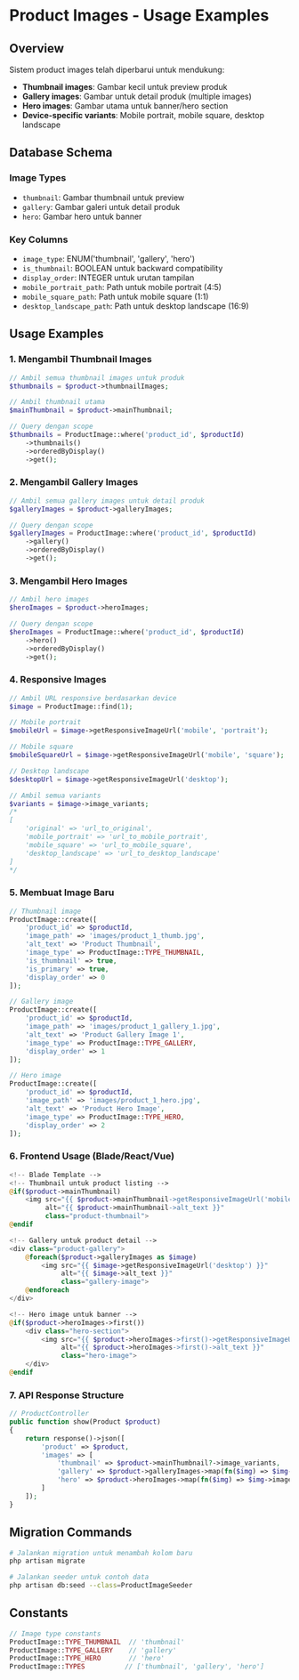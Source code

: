 # Product Images - Usage Examples

## Overview

Sistem product images telah diperbarui untuk mendukung:
- **Thumbnail images**: Gambar kecil untuk preview produk
- **Gallery images**: Gambar untuk detail produk (multiple images)
- **Hero images**: Gambar utama untuk banner/hero section
- **Device-specific variants**: Mobile portrait, mobile square, desktop landscape

## Database Schema

### Image Types
- `thumbnail`: Gambar thumbnail untuk preview
- `gallery`: Gambar galeri untuk detail produk
- `hero`: Gambar hero untuk banner

### Key Columns
- `image_type`: ENUM('thumbnail', 'gallery', 'hero')
- `is_thumbnail`: BOOLEAN untuk backward compatibility
- `display_order`: INTEGER untuk urutan tampilan
- `mobile_portrait_path`: Path untuk mobile portrait (4:5)
- `mobile_square_path`: Path untuk mobile square (1:1)
- `desktop_landscape_path`: Path untuk desktop landscape (16:9)

## Usage Examples

### 1. Mengambil Thumbnail Images

```php
// Ambil semua thumbnail images untuk produk
$thumbnails = $product->thumbnailImages;

// Ambil thumbnail utama
$mainThumbnail = $product->mainThumbnail;

// Query dengan scope
$thumbnails = ProductImage::where('product_id', $productId)
    ->thumbnails()
    ->orderedByDisplay()
    ->get();
```

### 2. Mengambil Gallery Images

```php
// Ambil semua gallery images untuk detail produk
$galleryImages = $product->galleryImages;

// Query dengan scope
$galleryImages = ProductImage::where('product_id', $productId)
    ->gallery()
    ->orderedByDisplay()
    ->get();
```

### 3. Mengambil Hero Images

```php
// Ambil hero images
$heroImages = $product->heroImages;

// Query dengan scope
$heroImages = ProductImage::where('product_id', $productId)
    ->hero()
    ->orderedByDisplay()
    ->get();
```

### 4. Responsive Images

```php
// Ambil URL responsive berdasarkan device
$image = ProductImage::find(1);

// Mobile portrait
$mobileUrl = $image->getResponsiveImageUrl('mobile', 'portrait');

// Mobile square
$mobileSquareUrl = $image->getResponsiveImageUrl('mobile', 'square');

// Desktop landscape
$desktopUrl = $image->getResponsiveImageUrl('desktop');

// Ambil semua variants
$variants = $image->image_variants;
/*
[
    'original' => 'url_to_original',
    'mobile_portrait' => 'url_to_mobile_portrait',
    'mobile_square' => 'url_to_mobile_square',
    'desktop_landscape' => 'url_to_desktop_landscape'
]
*/
```

### 5. Membuat Image Baru

```php
// Thumbnail image
ProductImage::create([
    'product_id' => $productId,
    'image_path' => 'images/product_1_thumb.jpg',
    'alt_text' => 'Product Thumbnail',
    'image_type' => ProductImage::TYPE_THUMBNAIL,
    'is_thumbnail' => true,
    'is_primary' => true,
    'display_order' => 0
]);

// Gallery image
ProductImage::create([
    'product_id' => $productId,
    'image_path' => 'images/product_1_gallery_1.jpg',
    'alt_text' => 'Product Gallery Image 1',
    'image_type' => ProductImage::TYPE_GALLERY,
    'display_order' => 1
]);

// Hero image
ProductImage::create([
    'product_id' => $productId,
    'image_path' => 'images/product_1_hero.jpg',
    'alt_text' => 'Product Hero Image',
    'image_type' => ProductImage::TYPE_HERO,
    'display_order' => 2
]);
```

### 6. Frontend Usage (Blade/React/Vue)

```php
<!-- Blade Template -->
<!-- Thumbnail untuk product listing -->
@if($product->mainThumbnail)
    <img src="{{ $product->mainThumbnail->getResponsiveImageUrl('mobile', 'square') }}" 
         alt="{{ $product->mainThumbnail->alt_text }}"
         class="product-thumbnail">
@endif

<!-- Gallery untuk product detail -->
<div class="product-gallery">
    @foreach($product->galleryImages as $image)
        <img src="{{ $image->getResponsiveImageUrl('desktop') }}" 
             alt="{{ $image->alt_text }}"
             class="gallery-image">
    @endforeach
</div>

<!-- Hero image untuk banner -->
@if($product->heroImages->first())
    <div class="hero-section">
        <img src="{{ $product->heroImages->first()->getResponsiveImageUrl('desktop') }}" 
             alt="{{ $product->heroImages->first()->alt_text }}"
             class="hero-image">
    </div>
@endif
```

### 7. API Response Structure

```php
// ProductController
public function show(Product $product)
{
    return response()->json([
        'product' => $product,
        'images' => [
            'thumbnail' => $product->mainThumbnail?->image_variants,
            'gallery' => $product->galleryImages->map(fn($img) => $img->image_variants),
            'hero' => $product->heroImages->map(fn($img) => $img->image_variants)
        ]
    ]);
}
```

## Migration Commands

```bash
# Jalankan migration untuk menambah kolom baru
php artisan migrate

# Jalankan seeder untuk contoh data
php artisan db:seed --class=ProductImageSeeder
```

## Constants

```php
// Image type constants
ProductImage::TYPE_THUMBNAIL  // 'thumbnail'
ProductImage::TYPE_GALLERY    // 'gallery'
ProductImage::TYPE_HERO       // 'hero'
ProductImage::TYPES          // ['thumbnail', 'gallery', 'hero']
```
